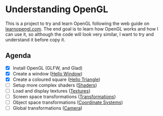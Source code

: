 # Understanding OpenGL
This is a project to try and learn OpenGL following the web guide on [learnopengl.com](https://learnopengl.com/Introduction).  The end goal is to learn how OpenGL works and how I can use it, so although the code will look very similar, I want to try and understand it before copy it.

## Agenda
- [x] Install OpenGL (GLFW, and Glad)
- [x] Create a window ([Hello Window](https://learnopengl.com/Getting-started/Hello-Window))
- [x] Create a coloured square ([Hello Triangle](https://learnopengl.com/Getting-started/Hello-Triangle))
- [ ] Setup more complex shaders ([Shaders](https://learnopengl.com/Getting-started/Shaders))
- [ ] Load and display textures ([Textures](https://learnopengl.com/Getting-started/Textures))
- [ ] Screen space transformations ([Transformations](https://learnopengl.com/Getting-started/Transformations))
- [ ] Object space transformations ([Coordinate Systems](https://learnopengl.com/Getting-started/Coordinate-Systems))
- [ ] Global transformations ([Camera](https://learnopengl.com/Getting-started/Camera))

